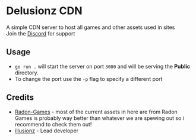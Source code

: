 # Delusionz CDN
A simple CDN server to host all games and other assets used in sites<br>
Join the [Discord](https://discord.gg/EcVkEF6rPz) for support

## Usage
- `go run .` will start the server on port `3000` and will be serving the **Public** directory.
- To change the port use the `-p` flag to specify a different port



## Credits
- [Radon-Games](https://radon.games/) - most of the current assets in here are from Radon Games is probably way better than whatever we are spewing out so i recommend to check them out!
- [illusionz](https://github.com/illusionTBA) - Lead developer
